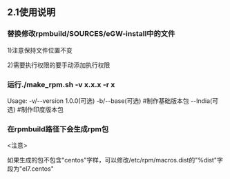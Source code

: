 ## 2.1使用说明

### 替换修改rpmbuild/SOURCES/eGW-install中的文件

1)注意保持文件位置不变

2)需要执行权限的要手动添加执行权限

### 运行./make_rpm.sh -v x.x.x -r x

Usage:
    -v/--version 1.0.0(可选)
    -b/--base(可选)    #制作基础版本包 
       --India(可选)   #制作印度版本包 

### 在rpmbuild路径下会生成rpm包

<注意>

如果生成的包不包含"centos"字样，可以修改/etc/rpm/macros.dist的"%dist"字段为"el7.centos"
